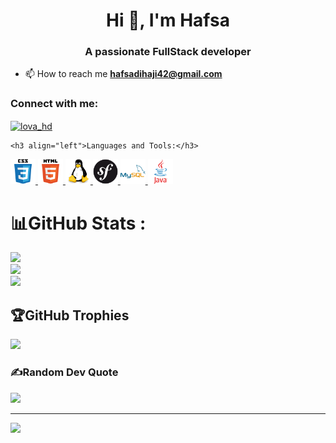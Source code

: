 <h1 align="center">Hi 👋, I'm Hafsa</h1>
<h3 align="center">A passionate FullStack developer</h3>

- 📫 How to reach me **hafsadihaji42@gmail.com**

<h3 align="left">Connect with me:</h3>
<p align="left">
<a href="https://instagram.com/lova_hd" target="blank"><img align="center" src="https://raw.githubusercontent.com/rahuldkjain/github-profile-readme-generator/master/src/images/icons/Social/instagram.svg" alt="lova_hd" height="30" width="40" /></a>
</p>

    <h3 align="left">Languages and Tools:</h3>
<p align="left"> <a href="https://www.w3schools.com/css/" target="_blank" rel="noreferrer"> <img src="https://raw.githubusercontent.com/devicons/devicon/master/icons/css3/css3-original-wordmark.svg" alt="css3" width="40" height="40"/> </a> <a href="https://www.w3.org/html/" target="_blank" rel="noreferrer"> <img src="https://raw.githubusercontent.com/devicons/devicon/master/icons/html5/html5-original-wordmark.svg" alt="html5" width="40" height="40"/> </a> <a href="https://www.linux.org/" target="_blank" rel="noreferrer"> <img src="https://raw.githubusercontent.com/devicons/devicon/master/icons/linux/linux-original.svg" alt="linux" width="40" height="40"/> </a>
    <a href="https://symfony.com/" target="_blank" rel="noreferrer">
        <img src="https://raw.githubusercontent.com/devicons/devicon/master/icons/symfony/symfony-original.svg" alt="Symfony" width="40" height="40"/>
    </a>
    <a href="https://www.mysql.com/" target="_blank" rel="noreferrer">
        <img src="https://raw.githubusercontent.com/devicons/devicon/master/icons/mysql/mysql-original-wordmark.svg" alt="MySQL" width="40" height="40"/>
    </a>
    <a href="https://www.java.com/" target="_blank" rel="noreferrer">
        <img src="https://raw.githubusercontent.com/devicons/devicon/master/icons/java/java-original-wordmark.svg" alt="Java" width="40" height="40"/>
    </a>


</p>


# 📊GitHub Stats :
![](https://github-readme-stats.vercel.app/api?username=hafsadihaji&theme=radical&hide_border=false&include_all_commits=false&count_private=false)<br/>
![](https://github-readme-streak-stats.herokuapp.com/?user=hafsadihaji&theme=radical&hide_border=false)<br/>
![](https://github-readme-stats.vercel.app/api/top-langs/?username=hafsadihaji&theme=radical&hide_border=false&include_all_commits=false&count_private=false&layout=compact)

## 🏆GitHub Trophies
![](https://github-profile-trophy.vercel.app/?username=hafsadihaji&theme=radical&no-frame=false&no-bg=false&margin-w=4)

### ✍️Random Dev Quote
![](https://quotes-github-readme.vercel.app/api?type=horizontal&theme=radical)

---
[![](https://visitcount.itsvg.in/api?id=hafsadihaji&icon=0&color=0)](https://visitcount.itsvg.in)
